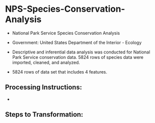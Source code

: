 # NPS-Species-Conservation-Analysis
- National Park Service Species Conservation Analysis

- Government: United States Department of the Interior - Ecology

- Descriptive and inferential data analysis was conducted for National Park Service conservation data. 5824 rows of species data were imported, cleaned, and analyzed. 

- 5824 rows of data set that includes 4 features.

## Processing Instructions:
-
## Steps to Transformation:

